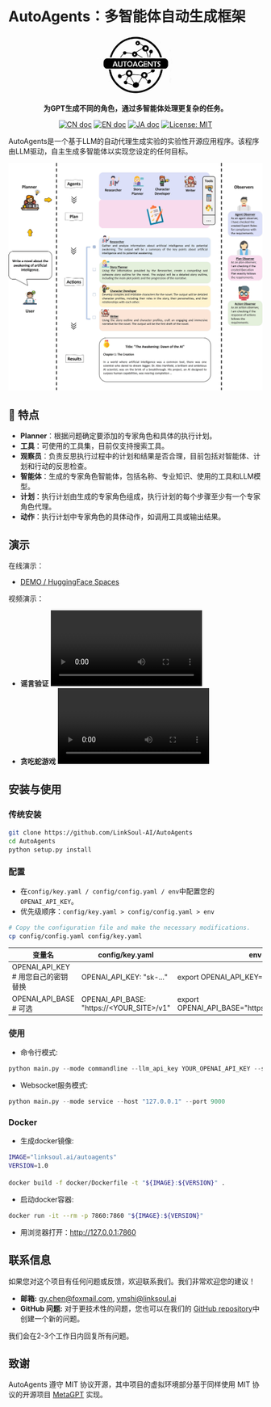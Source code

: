 # AutoAgents：多智能体自动生成框架

<p align="center">
<a href=""><img src="resources/logo-autoagents.jpg" alt="autoagents logo: Enable GPT to work in software company, collaborating to tackle more complex tasks." width="150px"></a>
</p>

<p align="center">
<b>为GPT生成不同的角色，通过多智能体处理更复杂的任务。
</b>
</p>

<p align="center">
<a href="docs/README_CN.md"><img src="https://img.shields.io/badge/文档-中文版-blue.svg" alt="CN doc"></a>
<a href="README.md"><img src="https://img.shields.io/badge/document-English-blue.svg" alt="EN doc"></a>
<a href="./README_JA.md"><img src="https://img.shields.io/badge/ドキュメント-日本語-blue.svg" alt="JA doc"></a>
<a href="https://opensource.org/license/apache-2-0"><img src="https://img.shields.io/badge/License-apache2-yellow.svg" alt="License: MIT"></a>
</p>

AutoAgents是一个基于LLM的自动代理生成实验的实验性开源应用程序。该程序由LLM驱动，自主生成多智能体以实现您设定的任何目标。

<p align="center">
    <img src=./resources/framework2.jpg width="800">
</p>

## 🚀 特点
- **Planner**：根据问题确定要添加的专家角色和具体的执行计划。
- **工具**：可使用的工具集，目前仅支持搜索工具。
- **观察员**：负责反思执行过程中的计划和结果是否合理，目前包括对智能体、计划和行动的反思检查。
- **智能体**：生成的专家角色智能体，包括名称、专业知识、使用的工具和LLM模型。
- **计划**：执行计划由生成的专家角色组成，执行计划的每个步骤至少有一个专家角色代理。
- **动作**：执行计划中专家角色的具体动作，如调用工具或输出结果。

## 演示
在线演示： 
- [DEMO / HuggingFace Spaces](https://huggingface.co/spaces/LinkSoul/AutoAgents)

视频演示：
- **谣言验证**
<video src='https://github.com/shiyemin/AutoAgents/assets/1501158/41898e0d-4137-450c-ad9b-bfb9b8c1d27b.mp4'></video>
- **贪吃蛇游戏**
<video src='https://github.com/shiyemin/AutoAgents/assets/1501158/a327dbcc-4b7f-45f8-81ce-6eafd8071df1.mp4'></video>

## 安装与使用

### 传统安装

```bash
git clone https://github.com/LinkSoul-AI/AutoAgents
cd AutoAgents
python setup.py install
```

### 配置

- 在`config/key.yaml / config/config.yaml / env`中配置您的`OPENAI_API_KEY`。 
- 优先级顺序：`config/key.yaml > config/config.yaml > env`

```bash
# Copy the configuration file and make the necessary modifications.
cp config/config.yaml config/key.yaml
```

| 变量名                             | config/key.yaml                           | env                                             |
| ------------------------------------------ | ----------------------------------------- | ----------------------------------------------- |
| OPENAI_API_KEY # 用您自己的密钥替换 | OPENAI_API_KEY: "sk-..."                  | export OPENAI_API_KEY="sk-..."                  |
| OPENAI_API_BASE # 可选                 | OPENAI_API_BASE: "https://<YOUR_SITE>/v1" | export OPENAI_API_BASE="https://<YOUR_SITE>/v1" |

### 使用
- 命令行模式:
```python
python main.py --mode commandline --llm_api_key YOUR_OPENAI_API_KEY --serapi_key YOUR_SERPAPI_KEY --idea "Is LK-99 really a room temperature superconducting material?"
```
- Websocket服务模式:
```python
python main.py --mode service --host "127.0.0.1" --port 9000
```
### Docker
- 生成docker镜像:
```bash
IMAGE="linksoul.ai/autoagents"
VERSION=1.0

docker build -f docker/Dockerfile -t "${IMAGE}:${VERSION}" .
```
- 启动docker容器:
```bash
docker run -it --rm -p 7860:7860 "${IMAGE}:${VERSION}"
```
- 用浏览器打开：http://127.0.0.1:7860


## 联系信息

如果您对这个项目有任何问题或反馈，欢迎联系我们。我们非常欢迎您的建议！

- **邮箱:** gy.chen@foxmail.com, ymshi@linksoul.ai
- **GitHub 问题:**  对于更技术性的问题，您也可以在我们的 [GitHub repository](https://github.com/LinkSoul-AI/AutoAgents/issues)中创建一个新的问题。

我们会在2-3个工作日内回复所有问题。

## 致谢
AutoAgents 遵守 MIT 协议开源，其中项目的虚拟环境部分基于同样使用 MIT 协议的开源项目 [MetaGPT](https://github.com/geekan/MetaGPT) 实现。
